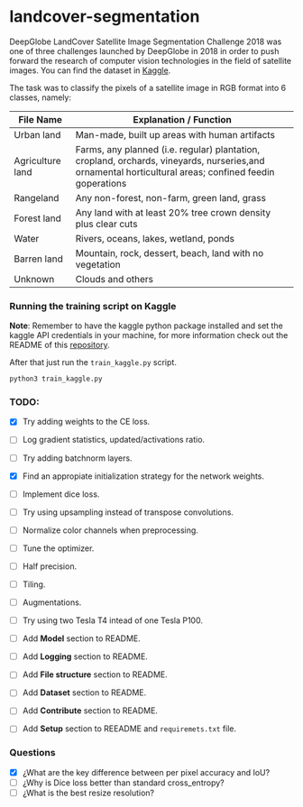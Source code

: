 # landcover-segmentation

DeepGlobe LandCover Satellite Image Segmentation Challenge 2018 was one of three challenges launched by DeepGlobe in 2018 in order to push forward the research of computer vision technologies in the field of satellite images.  You can find the dataset in [Kaggle](https://www.kaggle.com/datasets/balraj98/deepglobe-land-cover-classification-dataset).

The task was to classify the pixels of a satellite image in RGB format into 6 classes, namely: 

|File Name| Explanation / Function |
|---------|------------|
|Urban land| Man-made, built up areas with human artifacts|
|Agriculture land| Farms, any planned (i.e. regular) plantation, cropland, orchards, vineyards, nurseries,and ornamental horticultural areas; confined feedin goperations|
|Rangeland| Any non-forest, non-farm, green land, grass|
|Forest land| Any land with at least 20% tree crown density plus clear cuts|
| Water| Rivers, oceans, lakes, wetland, ponds|
| Barren land| Mountain, rock, dessert, beach, land with no vegetation|
| Unknown| Clouds and others|


### Running the training script on Kaggle

**Note**: Remember to have the kaggle python package installed and set the kaggle 
API credentials in your machine, for more information check out the README of this 
[repository](https://github.com/Kaggle/kaggle-api).

After that just run the `train_kaggle.py` script.
```bash
python3 train_kaggle.py
```
### TODO:

- [x] Try adding weights to the CE loss.
- [ ] Log gradient statistics, updated/activations ratio.
- [ ] Try adding batchnorm layers.
- [x] Find an appropiate initialization strategy for the network weights.
- [ ] Implement dice loss.
- [ ] Try using upsampling instead of transpose convolutions.
- [ ] Normalize color channels when preprocessing.
- [ ] Tune the optimizer.
- [ ] Half precision.
- [ ] Tiling.
- [ ] Augmentations.
- [ ] Try using two Tesla T4 intead of one Tesla P100.
- [ ] Add **Model** section to README.
- [ ] Add **Logging** section to README.
- [ ] Add **File structure** section to README.
- [ ] Add **Dataset** section to README.
- [ ] Add **Contribute** section to README.
- [ ] Add **Setup** section to REEADME and `requiremets.txt` file.


### Questions

- [x] ¿What are the key difference between per pixel accuracy and IoU?
- [ ] ¿Why is Dice loss better than standard cross_entropy?
- [ ] ¿What is the best resize resolution?